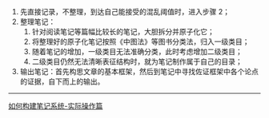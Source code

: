 1. 先直接记录，不整理，到达自己能接受的混乱阈值时，进入步骤 2；
2. 整理笔记：
	1. 针对阅读笔记等篇幅比较长的笔记，大胆拆分并原子化它；
	2. 将整理好的原子化笔记按照《中图法》等图书分类法，归入一级类目；
	3. 随着笔记的增加，一级类目无法准确分类，此时考虑增加二级类目；
	4. 二级类目仍然无法清晰表征结构时，就为笔记制作属于自己的目录；
3. 输出笔记：首先构思文章的基本框架，然后到笔记中寻找佐证框架中各个论点的证据，自下而上的输出。
---
[如何构建笔记系统-实际操作篇](https://zhuanlan.zhihu.com/p/353521308)